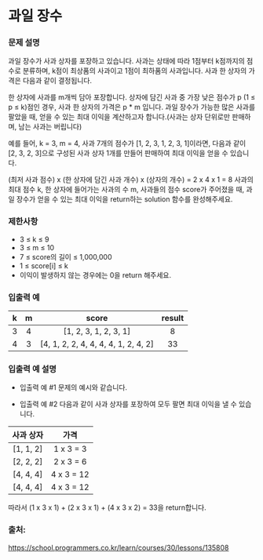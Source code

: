 # 과일 장수

### 문제 설명
과일 장수가 사과 상자를 포장하고 있습니다. 사과는 상태에 따라 1점부터 k점까지의 점수로 분류하며, k점이 최상품의 사과이고 1점이 최하품의 사과입니다. 
사과 한 상자의 가격은 다음과 같이 결정됩니다.

한 상자에 사과를 m개씩 담아 포장합니다.
상자에 담긴 사과 중 가장 낮은 점수가 p (1 ≤ p ≤ k)점인 경우, 사과 한 상자의 가격은 p * m 입니다.
과일 장수가 가능한 많은 사과를 팔았을 때, 얻을 수 있는 최대 이익을 계산하고자 합니다.(사과는 상자 단위로만 판매하며, 남는 사과는 버립니다)

예를 들어, k = 3, m = 4, 사과 7개의 점수가 [1, 2, 3, 1, 2, 3, 1]이라면, 
다음과 같이 [2, 3, 2, 3]으로 구성된 사과 상자 1개를 만들어 판매하여 최대 이익을 얻을 수 있습니다.

(최저 사과 점수) x (한 상자에 담긴 사과 개수) x (상자의 개수) = 2 x 4 x 1 = 8
사과의 최대 점수 k, 한 상자에 들어가는 사과의 수 m, 사과들의 점수 score가 주어졌을 때, 
과일 장수가 얻을 수 있는 최대 이익을 return하는 solution 함수를 완성해주세요.

### 제한사항
- 3 ≤ k ≤ 9
- 3 ≤ m ≤ 10
- 7 ≤ score의 길이 ≤ 1,000,000
- 1 ≤ score[i] ≤ k
- 이익이 발생하지 않는 경우에는 0을 return 해주세요.

### 입출력 예
|k	|m	|score|	result|
|:---:|:----:|:-----:|:---:|
|3|	4|	[1, 2, 3, 1, 2, 3, 1]|	8|
|4|	3|	[4, 1, 2, 2, 4, 4, 4, 4, 1, 2, 4, 2]|	33|

### 입출력 예 설명
- 입출력 예 #1
문제의 예시와 같습니다.

- 입출력 예 #2
다음과 같이 사과 상자를 포장하여 모두 팔면 최대 이익을 낼 수 있습니다.

|사과 상자|	가격|
|:----:|:----:|
|[1, 1, 2]|	1 x 3 = 3|
|[2, 2, 2]|	2 x 3 = 6|
|[4, 4, 4]|	4 x 3 = 12|
|[4, 4, 4]|	4 x 3 = 12|

따라서 (1 x 3 x 1) + (2 x 3 x 1) + (4 x 3 x 2) = 33을 return합니다.
### 출처:
https://school.programmers.co.kr/learn/courses/30/lessons/135808